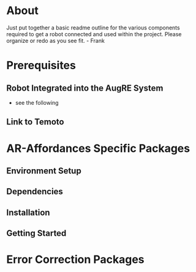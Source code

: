 # About
Just put together a basic readme outline for the various components required to get a robot connected and used within the project. Please organize or redo as you see fit. - Frank

# Prerequisites
## Robot Integrated into the AugRE System
- see the following
## Link to Temoto

# AR-Affordances Specific Packages
## Environment Setup
## Dependencies
## Installation
## Getting Started

# Error Correction Packages
## 
